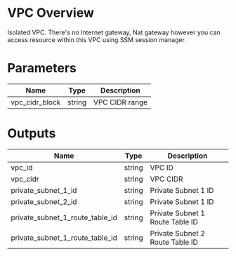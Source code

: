 # VPC Overview

Isolated VPC. There's no Internet gateway, Nat gateway however you can access resource within this VPC using SSM session manager.

# Parameters
|  Name  |  Type  | Description  |
| ---- | ---- | ---- |
|  vpc_cidr_block  |  string  | VPC CIDR range  |

# Outputs
|  Name  |  Type  | Description  |
| ---- | ---- | ---- |
|  vpc_id  |  string  | VPC ID  |
|  vpc_cidr  |  string  | VPC CIDR  |
|  private_subnet_1_id |  string  | Private Subnet 1 ID  |
|  private_subnet_2_id  |  string  | Private Subnet 1 ID  |
|  private_subnet_1_route_table_id |  string  | Private Subnet 1 Route Table ID |
|  private_subnet_1_route_table_id |  string  | Private Subnet 2 Route Table ID  |